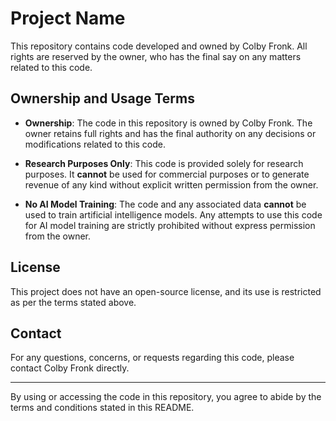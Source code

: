 # Project Name

This repository contains code developed and owned by Colby Fronk. All rights are reserved by the owner, who has the final say on any matters related to this code.

## Ownership and Usage Terms

- **Ownership**: The code in this repository is owned by Colby Fronk. The owner retains full rights and has the final authority on any decisions or modifications related to this code.

- **Research Purposes Only**: This code is provided solely for research purposes. It **cannot** be used for commercial purposes or to generate revenue of any kind without explicit written permission from the owner.

- **No AI Model Training**: The code and any associated data **cannot** be used to train artificial intelligence models. Any attempts to use this code for AI model training are strictly prohibited without express permission from the owner.

## License

This project does not have an open-source license, and its use is restricted as per the terms stated above.

## Contact

For any questions, concerns, or requests regarding this code, please contact Colby Fronk directly.

---

By using or accessing the code in this repository, you agree to abide by the terms and conditions stated in this README.
